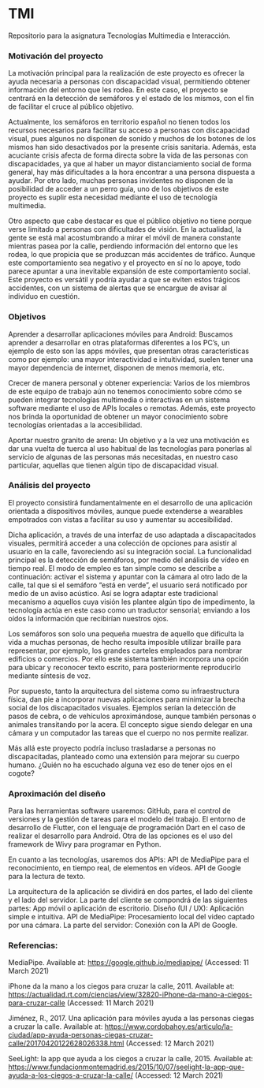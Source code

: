 # TMI
Repositorio para la asignatura Tecnologías Multimedia e Interacción.

### Motivación del proyecto
La motivación principal para la realización de este proyecto es ofrecer la ayuda necesaria a personas con discapacidad visual, permitiendo obtener información del entorno que les rodea. En este caso, el proyecto se centrará en la detección de semáforos y el estado de los mismos, con el fin de facilitar el cruce al público objetivo.

Actualmente, los semáforos en territorio español no tienen todos los recursos necesarios para facilitar su acceso a personas con discapacidad visual, pues algunos no disponen de sonido y muchos de los botones de los mismos han sido desactivados por la presente crisis sanitaria. Además, esta acuciante crisis afecta de forma directa sobre la vida de las personas con discapacidades, ya que al haber un mayor distanciamiento social de forma general, hay más dificultades a la hora encontrar a una persona dispuesta a ayudar. Por otro lado, muchas personas invidentes no disponen de la posibilidad de acceder a un perro guía, uno de los objetivos de este proyecto es suplir esta necesidad mediante el uso de tecnología multimedia.

Otro aspecto que cabe destacar es que el público objetivo no tiene porque verse limitado a personas con dificultades de visión. En la actualidad, la gente se está mal acostumbrando a mirar el móvil de manera constante mientras pasea por la calle, perdiendo información del entorno que les rodea, lo que propicia que se produzcan más accidentes de tráfico. Aunque este comportamiento sea negativo y el proyecto en sí no lo apoye, todo parece apuntar a una inevitable expansión de este comportamiento social. Este proyecto es versátil y podría ayudar a que se eviten estos trágicos accidentes, con un sistema de alertas que se encargue de avisar al individuo en cuestión.

### Objetivos
Aprender a desarrollar aplicaciones móviles para Android: Buscamos aprender a desarrollar en otras plataformas diferentes a los PC’s, un ejemplo de esto son las apps móviles, que presentan otras características como por ejemplo: una mayor interactividad e intuitividad, suelen tener una mayor dependencia de internet, disponen de menos memoria, etc.


Crecer de manera personal y obtener experiencia: Varios de los miembros de este equipo de trabajo aún no tenemos conocimiento sobre cómo se pueden integrar tecnologías multimedia o interactivas en un sistema software mediante el uso de APIs locales o remotas. Además, este proyecto nos brinda la oportunidad de obtener un mayor conocimiento sobre tecnologías orientadas a la  accesibilidad. 

Aportar nuestro granito de arena: Un objetivo y a la vez una motivación es dar una vuelta de tuerca al uso habitual de las tecnologías para ponerlas al servicio de algunas de las personas más necesitadas, en nuestro caso particular, aquellas que tienen algún tipo de discapacidad visual. 

### Análisis del proyecto
El proyecto consistirá fundamentalmente en el desarrollo de una aplicación orientada a dispositivos móviles, aunque puede extenderse a wearables empotrados con vistas a facilitar su uso y aumentar su accesibilidad.

Dicha aplicación, a través de una interfaz de uso adaptada a discapacitados visuales, permitirá acceder a una colección de opciones para asistir al usuario en la calle, favoreciendo así su integración social. La funcionalidad principal es la detección de semáforos, por medio del análisis de vídeo en tiempo real. El modo de empleo es tan simple como se describe a continuación: activar el sistema y apuntar con la cámara al otro lado de la calle, tal que si el semáforo “está en verde”, el usuario será notificado por medio de un aviso acústico. Así se logra adaptar este tradicional mecanismo a aquellos cuya visión les plantee algún tipo de impedimento, la tecnología actúa en este caso como un traductor sensorial; enviando a los oídos la información que recibirían nuestros ojos.

Los semáforos son solo una pequeña muestra de aquello que dificulta la vida a muchas personas, de hecho resulta imposible utilizar braille para representar, por ejemplo, los grandes carteles empleados para nombrar edificios o comercios. Por ello este sistema también incorpora una opción para ubicar y reconocer texto escrito, para posteriormente reproducirlo mediante síntesis de voz.

Por supuesto, tanto la arquitectura del sistema como su infraestructura física, dan pie a incorporar nuevas aplicaciones para minimizar la brecha social de los discapacitados visuales. Ejemplos serían la detección de pasos de cebra, o de vehículos aproximándose, aunque también personas o animales transitando por la acera. El concepto sigue siendo delegar en una cámara y un computador las tareas que el cuerpo no nos permite realizar.

Más allá este proyecto podría incluso trasladarse a personas no discapacitadas, planteado como una extensión para mejorar su cuerpo humano. ¿Quién no ha escuchado alguna vez eso de tener ojos en el cogote? 

### Aproximación del diseño
Para las herramientas software usaremos:
GitHub, para el control de versiones y la gestión de tareas para el modelo del trabajo.
El entorno de desarrollo de Flutter, con el lenguaje de programación Dart en el caso de realizar el desarrollo para Android. Otra de las opciones es el uso del framework de Wivy para programar en Python. 

En cuanto a las tecnologías, usaremos dos APIs:
API de MediaPipe para el reconocimiento, en tiempo real, de elementos en vídeos.
API de Google para la lectura de texto.


La arquitectura de la aplicación se dividirá en dos partes, el lado del cliente y el lado del servidor.
La parte del cliente se compondrá de las siguientes partes:
App móvil o aplicación de escritorio.
Diseño (UI / UX): Aplicación simple e intuitiva.
API de MediaPipe: Procesamiento local del video captado por una cámara.
La parte del servidor:
Conexión con la API de Google.

### Referencias:
MediaPipe. Available at: https://google.github.io/mediapipe/ (Accessed: 11 March 2021)

iPhone da la mano a los ciegos para cruzar la calle, 2011. Available at:
https://actualidad.rt.com/ciencias/view/32820-iPhone-da-mano-a-ciegos-para-cruzar-calle (Accessed: 11 March 2021)

Jiménez, R., 2017. Una aplicación para móviles ayuda a las personas ciegas a cruzar la calle. Available at:
https://www.cordobahoy.es/articulo/la-ciudad/app-ayuda-personas-ciegas-cruzar-calle/20170420122628026338.html (Accessed: 12 March 2021)

SeeLight: la app que ayuda a los ciegos a cruzar la calle, 2015. Available at: https://www.fundacionmontemadrid.es/2015/10/07/seelight-la-app-que-ayuda-a-los-ciegos-a-cruzar-la-calle/ (Accessed: 12 March 2021)
